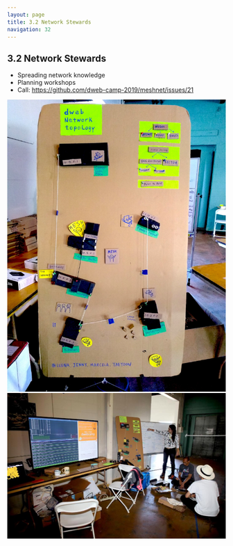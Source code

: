 ```yaml
---
layout: page
title: 3.2 Network Stewards
navigation: 32
---
```


## 3.2 Network Stewards

- Spreading network knowledge
- Planning workshops
- Call: https://github.com/dweb-camp-2019/meshnet/issues/21

![network-model](images/network-model.jpg)
![planning-workshops](images/planning-workshops.jpg)